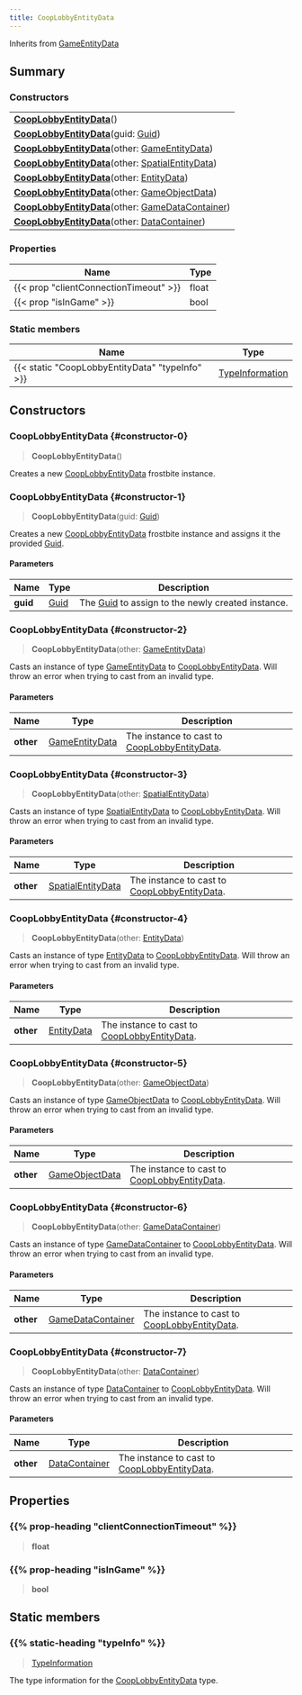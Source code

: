 ```yaml
---
title: CoopLobbyEntityData
---
```


Inherits from 
[GameEntityData](/vext/ref/fb/gameentitydata)

## Summary
### Constructors
| |
| ----------- |
| **[CoopLobbyEntityData](#constructor-0)**() |
| **[CoopLobbyEntityData](#constructor-1)**(guid: [Guid](/vext/ref/shared/class/guid)) |
| **[CoopLobbyEntityData](#constructor-2)**(other: [GameEntityData](/vext/ref/fb/gameentitydata)) |
| **[CoopLobbyEntityData](#constructor-3)**(other: [SpatialEntityData](/vext/ref/fb/spatialentitydata)) |
| **[CoopLobbyEntityData](#constructor-4)**(other: [EntityData](/vext/ref/fb/entitydata)) |
| **[CoopLobbyEntityData](#constructor-5)**(other: [GameObjectData](/vext/ref/fb/gameobjectdata)) |
| **[CoopLobbyEntityData](#constructor-6)**(other: [GameDataContainer](/vext/ref/fb/gamedatacontainer)) |
| **[CoopLobbyEntityData](#constructor-7)**(other: [DataContainer](/vext/ref/shared/class/datacontainer)) |

### Properties
| Name | Type |
| ---- | ---- |
| {{< prop "clientConnectionTimeout" >}} | float |
| {{< prop "isInGame" >}} | bool |

### Static members
| Name | Type |
| ---- | ---- |
| {{< static "CoopLobbyEntityData" "typeInfo" >}} | [TypeInformation](/vext/ref/shared/class/typeinformation) |

## Constructors
### CoopLobbyEntityData {#constructor-0}
> **CoopLobbyEntityData**()

Creates a new [CoopLobbyEntityData](/vext/ref/fb/cooplobbyentitydata) frostbite instance.

### CoopLobbyEntityData {#constructor-1}
> **CoopLobbyEntityData**(guid: [Guid](/vext/ref/shared/class/guid))

Creates a new [CoopLobbyEntityData](/vext/ref/fb/cooplobbyentitydata) frostbite instance and assigns it the provided [Guid](/vext/ref/shared/class/guid).

#### Parameters
| Name | Type | Description |
| ---- | ---- | ----------- |
| **guid** | [Guid](/vext/ref/shared/class/guid) | The [Guid](/vext/ref/shared/class/guid) to assign to the newly created instance. |

### CoopLobbyEntityData {#constructor-2}
> **CoopLobbyEntityData**(other: [GameEntityData](/vext/ref/fb/gameentitydata))

Casts an instance of type [GameEntityData](/vext/ref/fb/gameentitydata) to [CoopLobbyEntityData](/vext/ref/fb/cooplobbyentitydata). Will throw an error when trying to cast from an invalid type.

#### Parameters
| Name | Type | Description |
| ---- | ---- | ----------- |
| **other** | [GameEntityData](/vext/ref/fb/gameentitydata) | The instance to cast to [CoopLobbyEntityData](/vext/ref/fb/cooplobbyentitydata). |

### CoopLobbyEntityData {#constructor-3}
> **CoopLobbyEntityData**(other: [SpatialEntityData](/vext/ref/fb/spatialentitydata))

Casts an instance of type [SpatialEntityData](/vext/ref/fb/spatialentitydata) to [CoopLobbyEntityData](/vext/ref/fb/cooplobbyentitydata). Will throw an error when trying to cast from an invalid type.

#### Parameters
| Name | Type | Description |
| ---- | ---- | ----------- |
| **other** | [SpatialEntityData](/vext/ref/fb/spatialentitydata) | The instance to cast to [CoopLobbyEntityData](/vext/ref/fb/cooplobbyentitydata). |

### CoopLobbyEntityData {#constructor-4}
> **CoopLobbyEntityData**(other: [EntityData](/vext/ref/fb/entitydata))

Casts an instance of type [EntityData](/vext/ref/fb/entitydata) to [CoopLobbyEntityData](/vext/ref/fb/cooplobbyentitydata). Will throw an error when trying to cast from an invalid type.

#### Parameters
| Name | Type | Description |
| ---- | ---- | ----------- |
| **other** | [EntityData](/vext/ref/fb/entitydata) | The instance to cast to [CoopLobbyEntityData](/vext/ref/fb/cooplobbyentitydata). |

### CoopLobbyEntityData {#constructor-5}
> **CoopLobbyEntityData**(other: [GameObjectData](/vext/ref/fb/gameobjectdata))

Casts an instance of type [GameObjectData](/vext/ref/fb/gameobjectdata) to [CoopLobbyEntityData](/vext/ref/fb/cooplobbyentitydata). Will throw an error when trying to cast from an invalid type.

#### Parameters
| Name | Type | Description |
| ---- | ---- | ----------- |
| **other** | [GameObjectData](/vext/ref/fb/gameobjectdata) | The instance to cast to [CoopLobbyEntityData](/vext/ref/fb/cooplobbyentitydata). |

### CoopLobbyEntityData {#constructor-6}
> **CoopLobbyEntityData**(other: [GameDataContainer](/vext/ref/fb/gamedatacontainer))

Casts an instance of type [GameDataContainer](/vext/ref/fb/gamedatacontainer) to [CoopLobbyEntityData](/vext/ref/fb/cooplobbyentitydata). Will throw an error when trying to cast from an invalid type.

#### Parameters
| Name | Type | Description |
| ---- | ---- | ----------- |
| **other** | [GameDataContainer](/vext/ref/fb/gamedatacontainer) | The instance to cast to [CoopLobbyEntityData](/vext/ref/fb/cooplobbyentitydata). |

### CoopLobbyEntityData {#constructor-7}
> **CoopLobbyEntityData**(other: [DataContainer](/vext/ref/shared/class/datacontainer))

Casts an instance of type [DataContainer](/vext/ref/shared/class/datacontainer) to [CoopLobbyEntityData](/vext/ref/fb/cooplobbyentitydata). Will throw an error when trying to cast from an invalid type.

#### Parameters
| Name | Type | Description |
| ---- | ---- | ----------- |
| **other** | [DataContainer](/vext/ref/shared/class/datacontainer) | The instance to cast to [CoopLobbyEntityData](/vext/ref/fb/cooplobbyentitydata). |

## Properties
### {{% prop-heading "clientConnectionTimeout" %}}
> **float**

### {{% prop-heading "isInGame" %}}
> **bool**

## Static members
### {{% static-heading "typeInfo" %}}
> [TypeInformation](/vext/ref/shared/class/typeinformation)

The type information for the [CoopLobbyEntityData](/vext/ref/fb/cooplobbyentitydata) type.

